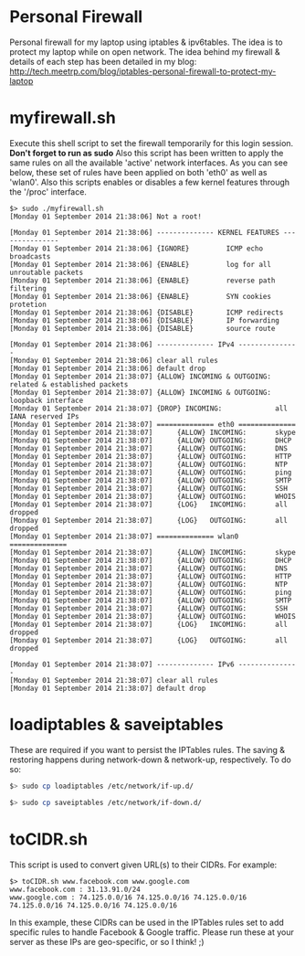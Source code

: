 Personal Firewall
=================

Personal firewall for my laptop using iptables &amp; ipv6tables. The idea is to protect my laptop while on open network. The idea behind my firewall & details of each step has been detailed in my blog: http://tech.meetrp.com/blog/iptables-personal-firewall-to-protect-my-laptop

myfirewall.sh
=============
Execute this shell script to set the firewall temporarily for this login session. <b>Don't forget to run as sudo</b> Also this script has been written to apply the same rules on all the available 'active' network interfaces. As you can see below, these set of rules have been applied on both 'eth0' as well as 'wlan0'. Also this scripts enables or disables a few kernel features through the '/proc' interface.

```
$> sudo ./myfirewall.sh
[Monday 01 September 2014 21:38:06] Not a root!

[Monday 01 September 2014 21:38:06] -------------- KERNEL FEATURES ---------------
[Monday 01 September 2014 21:38:06] {IGNORE} 		 ICMP echo broadcasts
[Monday 01 September 2014 21:38:06] {ENABLE} 		 log for all unroutable packets
[Monday 01 September 2014 21:38:06] {ENABLE} 		 reverse path filtering
[Monday 01 September 2014 21:38:06] {ENABLE} 		 SYN cookies protetion
[Monday 01 September 2014 21:38:06] {DISABLE} 		 ICMP redirects
[Monday 01 September 2014 21:38:06] {DISABLE} 		 IP forwarding
[Monday 01 September 2014 21:38:06] {DISABLE} 		 source route

[Monday 01 September 2014 21:38:06] -------------- IPv4 ---------------
[Monday 01 September 2014 21:38:06] clear all rules
[Monday 01 September 2014 21:38:06] default drop
[Monday 01 September 2014 21:38:07] {ALLOW} INCOMING & OUTGOING: 	 related & established packets
[Monday 01 September 2014 21:38:07] {ALLOW} INCOMING & OUTGOING: 	 loopback interface
[Monday 01 September 2014 21:38:07] {DROP} INCOMING: 			 all IANA reserved IPs
[Monday 01 September 2014 21:38:07] ============== eth0 ==============
[Monday 01 September 2014 21:38:07] 	 {ALLOW} INCOMING: 		 skype
[Monday 01 September 2014 21:38:07] 	 {ALLOW} OUTGOING: 		 DHCP
[Monday 01 September 2014 21:38:07] 	 {ALLOW} OUTGOING: 		 DNS
[Monday 01 September 2014 21:38:07] 	 {ALLOW} OUTGOING: 		 HTTP
[Monday 01 September 2014 21:38:07] 	 {ALLOW} OUTGOING: 		 NTP
[Monday 01 September 2014 21:38:07] 	 {ALLOW} OUTGOING: 		 ping
[Monday 01 September 2014 21:38:07] 	 {ALLOW} OUTGOING: 		 SMTP
[Monday 01 September 2014 21:38:07] 	 {ALLOW} OUTGOING: 		 SSH
[Monday 01 September 2014 21:38:07] 	 {ALLOW} OUTGOING: 		 WHOIS
[Monday 01 September 2014 21:38:07] 	 {LOG}   INCOMING: 		 all dropped
[Monday 01 September 2014 21:38:07] 	 {LOG}   OUTGOING: 		 all dropped
[Monday 01 September 2014 21:38:07] ============== wlan0 ==============
[Monday 01 September 2014 21:38:07] 	 {ALLOW} INCOMING: 		 skype
[Monday 01 September 2014 21:38:07] 	 {ALLOW} OUTGOING: 		 DHCP
[Monday 01 September 2014 21:38:07] 	 {ALLOW} OUTGOING: 		 DNS
[Monday 01 September 2014 21:38:07] 	 {ALLOW} OUTGOING: 		 HTTP
[Monday 01 September 2014 21:38:07] 	 {ALLOW} OUTGOING: 		 NTP
[Monday 01 September 2014 21:38:07] 	 {ALLOW} OUTGOING: 		 ping
[Monday 01 September 2014 21:38:07] 	 {ALLOW} OUTGOING: 		 SMTP
[Monday 01 September 2014 21:38:07] 	 {ALLOW} OUTGOING: 		 SSH
[Monday 01 September 2014 21:38:07] 	 {ALLOW} OUTGOING: 		 WHOIS
[Monday 01 September 2014 21:38:07] 	 {LOG}   INCOMING: 		 all dropped
[Monday 01 September 2014 21:38:07] 	 {LOG}   OUTGOING: 		 all dropped

[Monday 01 September 2014 21:38:07] -------------- IPv6 ---------------
[Monday 01 September 2014 21:38:07] clear all rules
[Monday 01 September 2014 21:38:07] default drop
```

loadiptables & saveiptables
===========================
These are required if you want to persist the IPTables rules. The saving & restoring happens during network-down & network-up, respectively. To do so:

```bash
$> sudo cp loadiptables /etc/network/if-up.d/

$> sudo cp saveiptables /etc/network/if-down.d/
```

toCIDR.sh
=========
This script is used to convert given URL(s) to their CIDRs. For example:

```
$> toCIDR.sh www.facebook.com www.google.com
www.facebook.com : 31.13.91.0/24
www.google.com : 74.125.0.0/16 74.125.0.0/16 74.125.0.0/16 74.125.0.0/16 74.125.0.0/16 74.125.0.0/16
```

In this example, these CIDRs can be used in the IPTables rules set to add specific rules to handle Facebook & Google traffic. Please run these at your server as these IPs are geo-specific, or so I think! ;)
